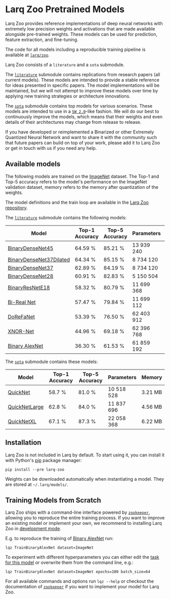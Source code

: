 # Larq Zoo Pretrained Models

Larq Zoo provides reference implementations of deep neural networks with extremely low precision weights and activations that are made available alongside pre-trained weights.
These models can be used for prediction, feature extraction, and fine-tuning.

The code for all models including a reproducible training pipeline is available at [`larq/zoo`](https://github.com/larq/zoo).

Larq Zoo consists of a `literature` and a `sota` submodule.

The [`literature`](/zoo/api/literature/) submodule contains replications from research papers (all current models).
These models are intended to provide a stable reference for ideas presented in specific papers.
The model implementations will be maintained, but we will not attempt to improve these models over time by applying new training strategies or architecture innovations.

The [`sota`](/zoo/api/sota/) submodule contains top models for various scenarios. These models are intended to use in a [`SW 2.0`](https://medium.com/@karpathy/software-2-0-a64152b37c35)-like fashion.
We will do our best to continuously improve the models, which means that their weights and even details of their architectures may change from release to release.

If you have developed or reimplemented a Binarized or other Extremely Quantized Neural Network and want to share it with the community such that future papers can build on top of your work, please add it to Larq Zoo or get in touch with us if you need any help.

## Available models

The following models are trained on the [ImageNet](http://image-net.org/) dataset. The Top-1 and Top-5 accuracy refers to the model's performance on the ImageNet validation dataset, memory refers to the memory after quantization of the weights.

The model definitions and the train loop are available in the [Larq Zoo repository](https://github.com/larq/zoo).

The [`literature`](/zoo/api/literature/) submodule contains the following models:

| Model                                                                   | Top-1 Accuracy | Top-5 Accuracy | Parameters | Memory   |
| ----------------------------------------------------------------------- | -------------- | -------------- | ---------- | -------- |
| [BinaryDenseNet45](/zoo/api/literature/#binarydensenet45)               | 64.59 %        | 85.21 %        | 13 939 240 | 7.54 MB  |
| [BinaryDenseNet37Dilated](/zoo/api/literature/#binarydensenet37dilated) | 64.34 %        | 85.15 %        | 8 734 120  | 5.25 MB  |
| [BinaryDenseNet37](/zoo/api/literature/#binarydensenet37)               | 62.89 %        | 84.19 %        | 8 734 120  | 5.25 MB  |
| [BinaryDenseNet28](/zoo/api/literature/#binarydensenet28)               | 60.91 %        | 82.83 %        | 5 150 504  | 4.12 MB  |
| [BinaryResNetE18](/zoo/api/literature/#binaryresnete18)                 | 58.32 %        | 80.79 %        | 11 699 368 | 4.03 MB  |
| [Bi-Real Net](/zoo/api/literature/#birealnet)                           | 57.47 %        | 79.84 %        | 11 699 112 | 4.03 MB  |
| [DoReFaNet](/zoo/api/literature/#dorefanet)                             | 53.39 %        | 76.50 %        | 62 403 912 | 22.84 MB |
| [XNOR-Net](/zoo/api/literature/#xnornet)                                | 44.96 %        | 69.18 %        | 62 396 768 | 22.81 MB |
| [Binary AlexNet](/zoo/api/literature/#binaryalexnet)                    | 36.30 %        | 61.53 %        | 61 859 192 | 7.49 MB  |

The [`sota`](/zoo/api/sota/) submodule contains these models:

| Model                                         | Top-1 Accuracy | Top-5 Accuracy | Parameters | Memory  |
| --------------------------------------------- | -------------- | -------------- | ---------- | ------- |
| [QuickNet](/zoo/api/sota/#quicknet)           | 58.7 %         | 81.0 %         | 10 518 528 | 3.21 MB |
| [QuickNetLarge](/zoo/api/sota/#quicknetlarge) | 62.8 %         | 84.0 %         | 11 837 696 | 4.56 MB |
| [QuickNetXL](/zoo/api/sota/#quicknetxl)       | 67.1 %         | 87.3 %         | 22 058 368 | 6.22 MB |

## Installation

Larq Zoo is not included in Larq by default. To start using it, you can install it with Python's [pip](https://pip.pypa.io/en/stable/) package manager:

```shell
pip install --pre larq-zoo
```

Weights can be downloaded automatically when instantiating a model. They are stored at `~/.larq/models/`.

## Training Models from Scratch

Larq Zoo ships with a command-line interface powered by [`zookeeper`](https://github.com/larq/zookeeper/), allowing you to reproduce the entire training process. If you want to improve an existing model or implement your own, we recommend to installing Larq Zoo in [development mode](https://github.com/larq/zoo/blob/master/CONTRIBUTING.md#project-setup).

E.g. to reproduce the training of [Binary AlexNet](/zoo/api/literature/#binaryalexnet) run:

```shell
lqz TrainBinaryAlexNet dataset=ImageNet
```

To experiment with different hyperparameters you can either edit the [task for this model](https://github.com/larq/zoo/blob/v1.0.b2/larq_zoo/experiments.py#L22) or overwrite them from the command line, e.g.:

```shell
lqz TrainBinaryAlexNet dataset=ImageNet epochs=100 batch_size=64
```

For all available commands and options run `lqz --help` or checkout the documentation of [`zookeeper`](https://github.com/larq/zookeeper/) if you want to implement your model for Larq Zoo.
